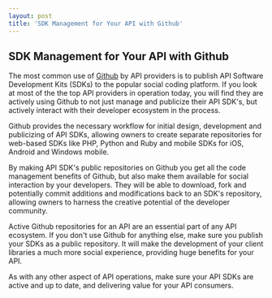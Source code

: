 ```yaml
---
layout: post
title: 'SDK Management for Your API with Github'
---
```

<h2>SDK Management for Your API with Github</h2>
<p>The most common use of <a title="Github" href="http://www.github.com">Github</a> by API providers is to publish API Software Development Kits (SDKs) to the popular social coding platform.  If you look at most of the the top API providers in operation today, you will find they are actively using Github to not just manage and publicize their API SDK's, but actively interact with their developer ecosystem in the process.</p>
<p>Github provides the necessary workflow for initial design, development and publicizing of API SDKs, allowing owners to create separate repositories for web-based SDKs like PHP, Python and Ruby and mobile SDKs for iOS, Android and Windows mobile.</p>
<p>By making API SDK's public repositories on Github you get all the code management benefits of Github, but also make them available for social interaction by your developers.  They will be able to download, fork and potentially commit additions and modifications back to an SDK's repository, allowing owners to harness the creative potential of the developer community.</p>
<p>Active Github repositories for an API are an essential part of any API ecosystem.  If you don't use Github for anything else, make sure you publish your SDKs as a public repository. It will make the development of your client libraries a much more social experience, providing huge benefits for your API.</p>
<p>As with any other aspect of API operations, make sure your API SDKs are active and up to date, and delivering value for your API consumers.</p>